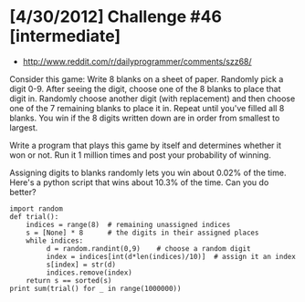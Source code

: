 # [4/30/2012] Challenge #46 [intermediate]

* http://www.reddit.com/r/dailyprogrammer/comments/szz68/


Consider this game: Write 8 blanks on a sheet of paper. Randomly pick
a digit 0-9. After seeing the digit, choose one of the 8 blanks to
place that digit in. Randomly choose another digit (with replacement)
and then choose one of the 7 remaining blanks to place it in. Repeat
until you've filled all 8 blanks. You win if the 8 digits written down
are in order from smallest to largest.

Write a program that plays this game by itself and determines whether
it won or not. Run it 1 million times and post your probability of
winning.

Assigning digits to blanks randomly lets you win about 0.02% of the
time. Here's a python script that wins about 10.3% of the time. Can
you do better?

    import random
    def trial():
        indices = range(8)  # remaining unassigned indices
        s = [None] * 8      # the digits in their assigned places
        while indices:
             d = random.randint(0,9)    # choose a random digit
             index = indices[int(d*len(indices)/10)]  # assign it an index
             s[index] = str(d)
             indices.remove(index)
        return s == sorted(s)
    print sum(trial() for _ in range(1000000))
